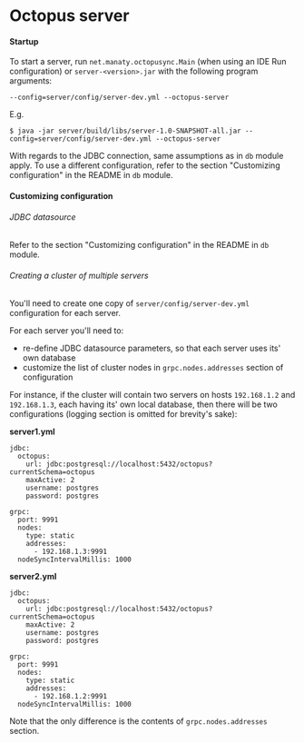 # Octopus server

#### Startup

To start a server, run `net.manaty.octopusync.Main` (when using an IDE Run configuration) or `server-<version>.jar` with the following program arguments:

```
--config=server/config/server-dev.yml --octopus-server
```

E.g.

```
$ java -jar server/build/libs/server-1.0-SNAPSHOT-all.jar --config=server/config/server-dev.yml --octopus-server
```

With regards to the JDBC connection, same assumptions as in `db` module apply. To use a different configuration, refer to the section "Customizing configuration" in the README in `db` module.

#### Customizing configuration

###### JDBC datasource

Refer to the section "Customizing configuration" in the README in `db` module.

###### Creating a cluster of multiple servers

You'll need to create one copy of `server/config/server-dev.yml` configuration for each server.

For each server you'll need to:

- re-define JDBC datasource parameters, so that each server uses its' own database
- customize the list of cluster nodes in `grpc.nodes.addresses` section of configuration

For instance, if the cluster will contain two servers on hosts `192.168.1.2` and `192.168.1.3`, each having its' own local database, then there will be two configurations (logging section is omitted for brevity's sake):

**server1.yml**

```
jdbc:
  octopus:
    url: jdbc:postgresql://localhost:5432/octopus?currentSchema=octopus
    maxActive: 2
    username: postgres
    password: postgres
    
grpc:
  port: 9991
  nodes:
    type: static
    addresses:
      - 192.168.1.3:9991
  nodeSyncIntervalMillis: 1000
```

**server2.yml**

```
jdbc:
  octopus:
    url: jdbc:postgresql://localhost:5432/octopus?currentSchema=octopus
    maxActive: 2
    username: postgres
    password: postgres
    
grpc:
  port: 9991
  nodes:
    type: static
    addresses:
      - 192.168.1.2:9991
  nodeSyncIntervalMillis: 1000
```

Note that the only difference is the contents of `grpc.nodes.addresses` section.